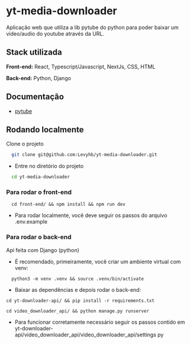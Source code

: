 # yt-media-downloader

Aplicação web que utiliza a lib pytube do python para poder baixar um video/audio do youtube através da URL.
## Stack utilizada

**Front-end:** React, Typescript/Javascript, NextJs, CSS, HTML

**Back-end:** Python, Django

## Documentação

- [pytube](https://pytube.io/en/latest/)


## Rodando localmente

Clone o projeto

```bash
  git clone git@github.com:Levyhb/yt-media-downloader.git
```

- Entre no diretório do projeto

```bash
  cd yt-media-downloader
```


### Para rodar o front-end
```
  cd front-end/ && npm install && npm run dev
```

- Para rodar localmente, você deve seguir os passos do arquivo .env.example

### Para rodar o back-end 
Api feita com Django (python)

- É recomendado, primeiramente, você criar um ambiente virtual com venv: 
```
  python3 -m venv .venv && source .venv/bin/activate
```

- Baixar as dependências e depois rodar o back-end:

```
cd yt-downloader-api/ && pip install -r requirements.txt 
```

```
cd video_downloader_api/ && python manage.py runserver
```

- Para funcionar corretamente necessário seguir os passos contido em yt-downloader-api/video_downloader_api/video_downloader_api/settings py
